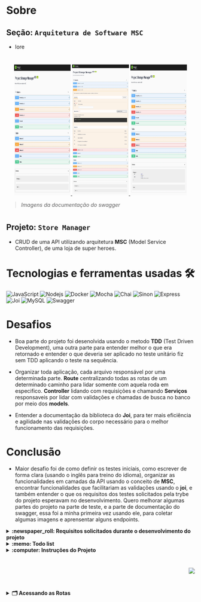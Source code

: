 # Sobre

## Seção: `Arquitetura de Software MSC`

- lore

#
<div align="center">
  <a href="https://raw.githubusercontent.com/davidrogger/trybe-project-talker-manager/readme-update/readme-imgs/project_top.webp">
    <img height="350px" width="30%" src="./readme-imgs/project_top.webp">
  </a>
  <a href="https://raw.githubusercontent.com/davidrogger/trybe-project-talker-manager/readme-update/readme-imgs/project_mid.webp">
    <img height="350px" width="30%" src="./readme-imgs/project_mid.webp">
  </a>
  <a href="https://raw.githubusercontent.com/davidrogger/trybe-project-talker-manager/readme-update/readme-imgs/project_bot.webp">
    <img height="350px" width="30%" src="./readme-imgs/project_bot.webp">
  </a>
</div>

>*Imagens da documentação do swagger*
#
## Projeto: `Store Manager`

- CRUD de uma API utilizando arquitetura **MSC** (Model Service Controller), de uma loja de super heroes.

# Tecnologias e ferramentas usadas 🛠

![JavaScript](https://img.shields.io/badge/-JavaScript-%23F7DF1C?style=flat-square&logo=javascript&logoColor=000000&labelColor=%23F7DF1C&color=%23FFCE5A)
![Nodejs](https://img.shields.io/badge/-Nodejs-339933?style=flat-square&logo=Node.js&logoColor=ffffff)
![Docker](https://img.shields.io/badge/-Docker-fff?style=flat-square&logo=docker)
![Mocha](https://img.shields.io/badge/-Mocha-896446?style=flat-square&logo=mocha&logoColor=ffffff)
![Chai](https://img.shields.io/badge/-Chai-a40802?style=flat-square&logo=chai)
![Sinon](https://img.shields.io/badge/-Sinon-a0d3a4?style=flat-square&logo=sinon)
![Express](https://img.shields.io/badge/-Express-339999?style=flat-square&logo=express&logoColor=ffffff)
![Joi](https://img.shields.io/badge/-Joi-0080ff?style=flat-square&logo=joi)
![MySQL](https://img.shields.io/badge/-MySQL-EAA221?style=flat-square&logo=mysql&logoColor=1e4c68)
![Swagger](https://img.shields.io/badge/-Swagger-85EA2D?style=flat-square&logo=swagger&logoColor=000)

# Desafios

- Boa parte do projeto foi desenolvida usando o metodo **TDD** (Test Driven Development), uma outra parte para entender melhor o que era retornado e entender o que deveria ser aplicado no teste unitário fiz sem TDD aplicando o teste na sequência.

- Organizar toda aplicação, cada arquivo responsável por uma determinada parte. **Route** centralizando todas as rotas de um determinado caminho para lidar somente com aquela roda em especifico. **Controller** lidando com requisições e chamando **Serviços** responsaveis por lidar com validações e chamadas de busca no banco por meio dos **models**.

- Entender a documentação da biblioteca do **Joi**, para ter mais eficiência e agilidade nas validações do corpo necessário para o melhor funcionamento das requisições.

# Conclusão

- Maior desafio foi de como definir os testes iniciais, como escrever de forma clara (usando o inglês para treino do idioma), organizar as funcionalidades em camadas da API usando o conceito de **MSC**, encontrar funcionalidades que facilitariam as validações usando o **joi**, e também entender o que os requisitos dos testes solicitados pela trybe do projeto esperavam no desenvolvimento.
Quero melhorar algumas partes do projeto na parte de teste, e a parte de documentação do swagger, essa foi a minha primeira vez usando ele, para coletar algumas imagens e aprensentar alguns endpoints.

</details>

<details>
  <summary>
    <strong>
      :newspaper_roll: Requisitos solicitados durante o desenvolvimento do projeto
    </strong>
  </summary>

 
  ### Requisitos
  *Nome* | *Avaliação*
  --- | :---:
01 - Crie endpoints para listar produtos | :heavy_check_mark:
02 - Desenvolva testes que cubram no mínimo 5% das camadas da sua aplicação | :heavy_check_mark:
03 - Crie endpoint para cadastrar produtos | :heavy_check_mark:
04 - Crie validações para produtos | :heavy_check_mark:
05 - Desenvolva testes que cubram no mínimo 10% das camadas da sua aplicação | :heavy_check_mark:
06 - Crie endpoint para validar e cadastrar vendas | :heavy_check_mark:
07 - Desenvolva testes que cubram no mínimo 15% das camadas da sua aplicação | :heavy_check_mark:
08 - Crie endpoints para listar vendas | :heavy_check_mark:
09 - Desenvolva testes que cubram no mínimo 20% das camadas da sua aplicação | :heavy_check_mark:
10 - Crie endpoint para atualizar um produto | :heavy_check_mark:
11 - Desenvolva testes que cubram no mínimo 25% das camadas da sua aplicação | :heavy_check_mark:
12 - Crie endpoint para deletar um produto | :heavy_check_mark:
13 - Desenvolva testes que cubram no mínimo 30% das camadas da sua aplicação | :heavy_check_mark:
14 - Crie endpoint para deletar uma venda | :heavy_check_mark:
15 - Desenvolva testes que cubram no mínimo 35% das camadas da sua aplicação | :heavy_check_mark:
16 - Crie endpoint para atualizar uma venda | :heavy_check_mark:
17 - Desenvolva testes que cubram no mínimo 40% das camadas da sua aplicação | :heavy_check_mark:
18 - Crie endpoint products/search?q=searchTerm | :heavy_check_mark:
19 - Desenvolva testes que cubram no mínimo 50% das camadas da sua aplicação | :heavy_check_mark:
20 - Desenvolva testes que cubram no mínimo 60% das camadas da sua aplicação | :heavy_check_mark:



</details>

<details>
  <summary>
    <strong>
      :memo: Todo list
    </strong>
  </summary>

  - [x] - ~~Criar aplicação com base nos requisitos da trybe.~~ ![data](https://badgen.net/badge/delivery/04-07-2022/green)

</details>

<details>
  <summary>
    <strong>
      :computer: Instruções do  Projeto
    </strong>
  </summary>

> ### Importante seguir a ordem apresentada a baixo, para o funcionamento.

<details>
<summary>
  <strong>
    ⚠️ Configurações mínimas para execução do projeto
  </strong>
</summary>

  > - Sistema Operacional Distribuição Unix
  > - Node versão >= 16
  > - Docker
  > - Docker-compose versão >=1.29.2
  > - API Client ([Thunder Client](https://www.thunderclient.com/), [Insomnia](https://insomnia.rest/), [POSTMAN](https://www.postman.com/), ou algum outro de sua preferência)

  </details>

  <details>
  <summary>
    <strong>
      ⚠️ Inicie o docker-compose
    </strong>
  </summary>

  >Após clonar o respositório para iniciar o docker compose, você deve dentro da pasta raiz do projeto usar o comando: `docker-compose up -d`
  >Verifique os containers usando o comando `docker ps` no terminal. Deve aparecer dois containers com o nome de *store_manager e *store_manager_db*.
  </details>

  <details>
  <summary>
    <strong>
      ⚙️ Variáveis de ambiente
    </strong>
  </summary>

  >Deve-se remover a extensão `sample` do arquivo .env na raiz do projeto com o seguinte conteúdo:
  >```
  >MYSQL_HOST=127.0.0.1
  >MYSQL_USER=root
  >MYSQL_PASSWORD=password
  >MYSQL_DATABASE=StoreManager
  >PORT=3000
  >```
  </details>

  <details>
    <summary>
      <strong>
        🗂 Acessando as Rotas
      </strong>
    </summary>

  >Para acessar e testar as rotas:
  >1. Usando algum API Cliente, conforme citado nas configurações mínimas.
  >2. Acessando a documentação gerada pelo swagger `localhost:3000/api-docs`.
  >3. Usando teste automatizado no terminal,  `docker exec -it store_manager npm run test:mocha`

  <details>  
  <summary>
    <span>Endpoint <code>/products</code></span>
  </summary>

  ## GET - `localhost:3000/products/search`

  > - Rota responsável por realizar uma consultas por qualquer palavra inclusa em um nome de produto.
  > - Para buscar um produto, é necessário realizar uma requisição usando o parametro `q` seguindo do nome que deseja filtrar.
  > ### Exemplo:
  >```
  >localhost:3000/products/search?q=Martelo
  >```
  > ### Status:
  > - **`200`**: Retorna com um json com uma lista com o filtro da palavra usada, caso não encontre nada, retorna uma lista vazia.

  ## GET - `localhost:3000/products/:id`

  > - Rota responsável por realizar uma consulta do produto por seu *id*.
  > - Para buscar um produto, é necessário realizar uma requisição usando o parametro com o ID.
  > ### Exemplo:
  >```
  >localhost:3000/products/1
  >```
  > ### Status:
  > - **`200`**: Retorna um json com detalhes do produto referente há aquele ID.
  > - **`404`**: Retorna um json com a mensagem `Product not found`.
  > - **`422`**: Retorna um json com a mensagem `"id" must be a number`.

  ## PUT - `localhost:3000/products/:id`

  > - Rota responsável por realizar atualização no produto por seu *id*.
  > - Para atualizar o produto, é necessário realizar uma requisição PUT usando o parametro com o ID, `localhost:3000/products/1` e um json com um corpo válido.
  > ### Exemplo:
  >```
  >{
  >  "name": "Life Stone"
  >}
  >```
  > ### Status:
  > - **`200`**: Retorna um json com o produto atualizado.
  > - **`400`**: Retorna um json com a mensagem `"name" is required`.
  > - **`404`**: Retorna um json com a mensagem `Product not found`.
  > - **`422`**: Retorna um json com a mensagem `"id" must be a number`.

  ## DELETE - `localhost:3000/products/:id`

  > - Rota responsável por deletar um produto.
  > - Para deletar um produto, é necessário realizar uma requisição DELETE usando o parametro com o ID do produto.
  > ### Exemplo:
  >```
  >localhost:3000/products/1
  >```
  > ### Status:
  > - **`204`**: Em caso de sucesso, retorna somente o status 204(no content).
  > - **`404`**: Retorna um json com a mensagem `Product not found`.
  > - **`422`**: Retorna um json com a mensagem `"id" must be a number`.

  ## GET - `localhost:3000/products`

  > - Rota responsável por apresentar todos os produtos cadastrados.
  > - Para realizar a buscar, é necessário realizar uma requisição GET.
  > ### Exemplo:
  >```
  >localhost:3000/products
  >```
  > ### Status:
  > - **`200`**: Retorna um json com uma lista de todos produtos cadastrados.

  ## POST - `localhost:3000/products`

  > - Rota responsável por realizar uma consulta do produto por seu *id*.
  > - Para cadastrar um produto, é necessário realizar uma requisição POST para URL: `localhost:3000/products` contendo um corpo json com o nome do produto.
  > ### Exemplo:
  >```
  >{
  >  "name": "Life Stone"
  >}
  >```
  > ### Status:
  > - **`200`**: Retorna um json com o id e nome do produto cadastrado.
  > - **`400`**: Retorna um json com a mensagem `"name" is required`.

  ## PUT - `localhost:3000/sales/:id`

  > - Rota responsável por realizar uma consulta do produto por seu *id*.
  > - Para buscar um produto, é necessário realizar uma requisição usando o parametro com o ID.
  > ### Exemplo:
  >```
  >localhost:3000/products/1
  >```
  > ### Status:
  > - **`200`**: Retorna um json com o produto atualizado.
  > - **`400`**: Retorna um json com a mensagem `"name" is required`.
  > - **`404`**: Retorna um json com a mensagem `Product not found`.
  > - **`422`**: Retorna um json com a mensagem `"id" must be a number`.

  </details>

  <details>
  <summary>
      <span>Endpoint <code>/sales</code></span>
  </summary>

  ## GET - `localhost:3000/sales/:id`

  > - Rota responsável por realizar uma consulta de venda por seu *id*.
  > - Para buscar a venda, é necessário realizar uma requisição GET usando o parametro com o ID.
  > ### Exemplo:
  >```
  >localhost:3000/sales/1
  >```
  > ### Status:
  > - **`200`**: Retorna um json com detalhes da venda do ID.
  > - **`404`**: Retorna um json com a mensagem `Sale not found`.
  > - **`422`**: Retorna um json com a mensagem `"id" must be a number`.

  </details>

  </details>
</details>

#

<div align="right">
  <img src="https://badgen.net/badge/last%20update/15-02-2023/blue">
</div>


#



<details>
  <summary>
    <strong>
      🗂 Acessando as Rotas
    </strong>
  </summary>

As rodas desenvolvidas no projeto são;

# /products

<details>
  <summary>
    Exemplo:
  </summary>

  ⚠️ Pode ser usado o URL em seu navegador, um API Client ou acessando a rota `localhost:3000/docs` em seu navegador.

  <a href="./img/swagger_searchProductName.png">
    <img src="./img/swagger_searchProductName.png" width="60%"></img>
  </a>

</details>

#
### GET - `localhost:3000/products/:id`
- 
<details>
  <summary>
    Exemplo:
  </summary>

  ⚠️ Pode ser usado o URL em seu navegador, um API Client ou acessando a rota `localhost:3000/docs` em seu navegador.

  <a href="./img/swagger_getProductId.png">
    <img src="./img/swagger_getProductId.png" width="60%"></img>
  </a>

</details>

#
### PUT - `localhost:3000/products/:id`
- Rota responsável por realizar atualização de um produto especifico com base em seu *id*.
<details>
  <summary>
    Exemplo:
  </summary>

  ⚠️ Necessário uso de um API Client ou acessando a rota `localhost:3000/docs` em seu navegador.

<a href="./img/swagger_getProductUpdate.png">
  <img src="./img/swagger_getProductUpdate.png" width="60%"></img>
</a>

</details>


#
### DELETE - `localhost:3000/products/:id`
- Rota responsável por deletar um produto especifico com base em seu *id*.
<details>
  <summary>
    Exemplo:
  </summary>

  ⚠️ Necessário uso de um API Client ou acessando a rota `localhost:3000/docs` em seu navegador.

  <a href="./img/swagger_getProductDelete.png">
    <img src="./img/swagger_getProductDelete.png" width="60%"></img>
  </a>

</details>

#
### GET - `localhost:3000/products`
- Rota responsável por apresentar todos os produtos cadastrados no banco de dados.
<details>
  <summary>
    Exemplo:
  </summary>

  ⚠️ Pode ser usado o URL em seu navegador, um API Client ou acessando a rota `localhost:3000/docs` em seu navegador.

  <a href="./img/swagger_getProductAll.png">
    <img src="./img/swagger_getProductAll.png" width="60%"></img>
  </a>

</details>

#
### POST - `localhost:3000/products`
- Rota responsável por cadastrar um novo produto ao banco de dados.
<details>
  <summary>
    Exemplo:
  </summary>

  ⚠️ Necessário uso de um API Client ou acessando a rota `localhost:3000/docs` em seu navegador.

  <a href="./img/swagger_getProductAdd.png">
    <img src="./img/swagger_getProductAdd.png" width="60%"></img>
  </a>

</details>

#
# /sales
### GET - `localhost:3000/sales/:id`
- Rota responsável por realizar uma consulta por uma venda especifica com base em seu *id*.
<details>
  <summary>
    Exemplo:
  </summary>

  ⚠️ Pode ser usado o URL em seu navegador, um API Client ou acessando a rota `localhost:3000/docs` em seu navegador.

  <a href="./img/swagger_getSaleId.png">
    <img src="./img/swagger_getSaleId.png" width="60%"></img>
  </a>

</details>

#
### PUT - `localhost:3000/sales/:id`
- Rota responsável por realizar atualização de uma venda especifica com base em seu *id*.
<details>
  <summary>
    Exemplo:
  </summary>

  ⚠️ Necessário uso de um API Client ou acessando a rota `localhost:3000/docs` em seu navegador.

  <a href="./img/swagger_getSaleUpdate.png">
    <img src="./img/swagger_getSaleUpdate.png" width="60%"></img>
  </a>

</details>

#
### DELETE - `localhost:3000/sales/:id`
- Rota responsável por deletar uma venda especifica com base em seu *id*.
<details>
  <summary>
    Exemplo:
  </summary>

  ⚠️ Necessário uso de um API Client ou acessando a rota `localhost:3000/docs` em seu navegador.

  <a href="./img/swagger_getSaleDelete.png">
    <img src="./img/swagger_getSaleDelete.png" width="60%"></img>
  </a>

</details>

#
### GET - `localhost:3000/sales`
- Rota responsável por apresentar todas as vendas cadastrados no banco de dados.
<details>
  <summary>
    Exemplo:
  </summary>

  ⚠️ Pode ser usado o URL em seu navegador, um API Client ou acessando a rota `localhost:3000/docs` em seu navegador.

  <a href="./img/swagger_getSaleAll.png">
    <img src="./img/swagger_getSaleAll.png" width="60%"></img>
  </a>

</details>

#
### POST - `localhost:3000/sales`
- Rota responsável por cadastrar uma nova venda ao banco de dados.
<details>
  <summary>
    Exemplo:
  </summary>

  ⚠️ Necessário uso de um API Client ou acessando a rota `localhost:3000/docs` em seu navegador.

  <a href="./img/swagger_addSale.png">
    <img src="./img/swagger_addSale.png" width="60%"></img>
  </a>

</details>

</details>
